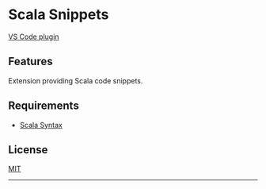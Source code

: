 # Scala Snippets

[VS Code plugin](https://marketplace.visualstudio.com/items?itemName=scala-lang.scala-snippets)

## Features

Extension providing Scala code snippets.

## Requirements

- [Scala Syntax](https://marketplace.visualstudio.com/items?itemName=scala-lang.scala)

## License
[MIT](LICENSE)

-----------------------------------------------------------------------------------------------------------
